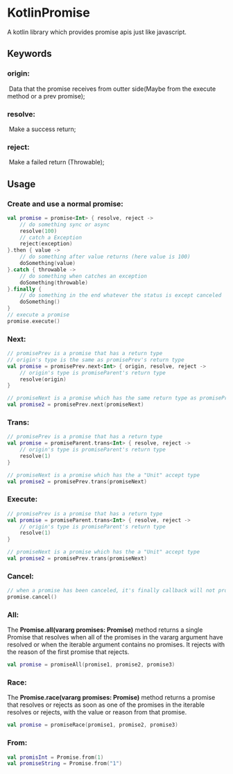 # KotlinPromise
A kotlin library which provides promise apis just like javascript.

## Keywords

### origin:

​	Data that the promise receives from outter side(Maybe from the execute method or a prev promise);

### resolve:

​	Make a success return;

### reject:

​	Make a failed return (Throwable);

## Usage

### Create and use a normal promise:

```kotlin
val promise = promise<Int> { resolve, reject ->
	// do something sync or async
    resolve(100)
    // catch a Exception
    reject(exception)
}.then { value ->
    // do something after value returns (here value is 100)
    doSomething(value)
}.catch { throwable ->
    // do something when catches an exception
    doSomething(throwable)
}.finally {
    // do something in the end whatever the status is except canceled
    doSomething()
}
// execute a promise
promise.execute()
```



### Next:

```kotlin
// promisePrev is a promise that has a return type
// origin's type is the same as promisePrev's return type
val promise = promisePrev.next<Int> { origin, resolve, reject ->
    // origin's type is promiseParent's return type
    resolve(origin)
}

// promiseNext is a promise which has the same return type as promisePrev
val promise2 = promisePrev.next(promiseNext)
```



### Trans:

```kotlin
// promisePrev is a promise that has a return type
val promise = promiseParent.trans<Int> { resolve, reject ->
    // origin's type is promiseParent's return type
    resolve(1)
}

// promiseNext is a promise which has the a "Unit" accept type
val promise2 = promisePrev.trans(promiseNext)
```



### Execute:

```kotlin
// promisePrev is a promise that has a return type
val promise = promiseParent.trans<Int> { resolve, reject ->
    // origin's type is promiseParent's return type
    resolve(1)
}

// promiseNext is a promise which has the a "Unit" accept type
val promise2 = promisePrev.trans(promiseNext)
```



### Cancel:

```kotlin
// when a promise has been canceled, it's finally callback will not proceed any more
promise.cancel()
```



### All:

The **Promise.all(vararg promises: Promise)** method returns a single Promise that resolves when all of the promises in the vararg argument have resolved or when the iterable argument contains no promises. It rejects with the reason of the first promise that rejects.

```kotlin
val promise = promiseAll(promise1, promise2, promise3)
```



### Race:

The **Promise.race(vararg promises: Promise)** method returns a promise that resolves or rejects as soon as one of the promises in the iterable resolves or rejects, with the value or reason from that promise.

```kotlin
val promise = promiseRace(promise1, promise2, promise3)
```



### From:

```kotlin
val promisInt = Promise.from(1)
val promiseString = Promise.from("1")
```





